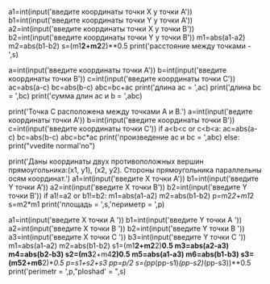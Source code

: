 a1=int(input('введите координаты точки X у точки A'))
b1=int(input('введите координаты точки Y у точки A'))
a2=int(input('введите координаты точки X у точки B'))
b2=int(input('введите координаты точки Y у точки B'))
m1=abs(a1-a2)
m2=abs(b1-b2)
s=(m1**2+m2**2)**0.5
print('расстояние между точками - ',s)

a=int(input('введите координаты точки А'))
b=int(input('введите координаты точки B'))
c=int(input('введите координаты точки C'))
ac=abs(a-c)
bc=abs(b-c)
abc=bc+ac
print('длина ас = ',ac)
print('длина bc = ',bc)
print('сумма длин ас и b = ',abc)


print('Точка C расположена между точками A и B.')
a=int(input('ведите координаты точки А'))
b=int(input('введите координаты точки B'))
c=int(input('введите координаты точки C'))
if a<b<c or c<b<a:
    ac=abs(a-c)
    bc=abs(b-c)
    abc=bc*ac
    print('произведение ас и bc = ',abc)
else:
    print("vvedite normal'no")



print('Даны координаты двух противоположных вершин прямоугольника:(x1, y1), (x2, y2). Стороны прямоугольника параллельны осям координат.')
a1=int(input('введите X точки A'))
b1=int(input('введите Y точки A'))
a2=int(input('введите X точки B'))
b2=int(input('введите Y точки B'))
if a1!=a2 or b1!=b2:
    m1=abs(a1-a2)
    m2=abs(b1-b2)
    p=m2*2+m1*2
    s=m2*m1
    print('площадь = ',s,'периметр = ',p)


a1=int(input('введите X точки A '))
b1=int(input('введите Y точки A '))
a2=int(input('введите X точки B '))
b2=int(input('введите Y точки B '))
a3=int(input('введите X точки C '))
b3=int(input('введите Y точки C '))
m1=abs(a1-a2)
m2=abs(b1-b2)
s1=(m1**2+m2**2)**0.5
m3=abs(a2-a3)
m4=abs(b2-b3)
s2=(m3**2+m4**2)**0.5
m5=abs(a1-a3)
m6=abs(b1-b3)
s3=(m5**2+m6**2)**0.5
p=s1+s2+s3
pp=p/2
s=(pp*(pp-s1)*(pp-s2)*(pp-s3))**0.5
print('perimetr = ',p,"ploshad' = ",s)

